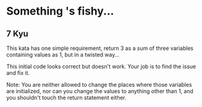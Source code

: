 # Something 's fishy...
## 7 Kyu

This kata has one simple requirement, return 3 as a sum of three variables containing values as 1, but in a twisted way...

This initial code looks correct but doesn't work. Your job is to find the issue and fix it.

Note: You are neither allowed to change the places where those variables are initialized, nor can you change the values to anything other than 1, and you shouldn't touch the return statement either.

